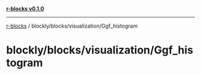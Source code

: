 [**r-blocks v0.1.0**](../../../../README.md)

---

[r-blocks](../../../../modules.md) / blockly/blocks/visualization/Ggf_histogram

# blockly/blocks/visualization/Ggf_histogram
